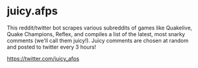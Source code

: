 # juicy.afps
This reddit/twitter bot scrapes various subreddits of games like Quakelive, Quake Champions, Reflex, and compiles a list of the latest, most snarky comments (we'll call them juicy!).  Juicy comments are chosen at random and posted to twitter every 3 hours! 

https://twitter.com/juicy_afps
